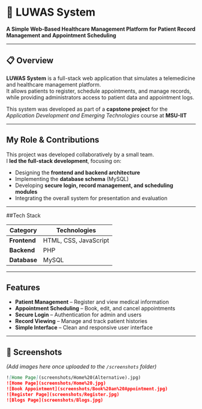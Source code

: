 # 🏥 LUWAS System  
**A Simple Web-Based Healthcare Management Platform for Patient Record Management and Appointment Scheduling**

---

## 📋 Overview  
**LUWAS System** is a full-stack web application that simulates a telemedicine and healthcare management platform.  
It allows patients to register, schedule appointments, and manage records, while providing administrators access to patient data and appointment logs.  

This system was developed as part of a **capstone project** for the *Application Development and Emerging Technologies* course at **MSU-IIT**  

---

## My Role & Contributions  
This project was developed collaboratively by a small team.  
I **led the full-stack development**, focusing on:  
- Designing the **frontend and backend architecture**  
- Implementing the **database schema** (MySQL)  
- Developing **secure login, record management, and scheduling modules**  
- Integrating the overall system for presentation and evaluation  

---

##Tech Stack  

| **Category** | **Technologies** |
|---------------|------------------|
| **Frontend** | HTML, CSS, JavaScript |
| **Backend** | PHP |
| **Database** | MySQL |

---

## Features  
-  **Patient Management** – Register and view medical information  
-  **Appointment Scheduling** – Book, edit, and cancel appointments  
-  **Secure Login** – Authentication for admin and users  
-  **Record Viewing** – Manage and track patient histories  
- **Simple Interface** – Clean and responsive user interface  

---

## 📸 Screenshots  
*(Add images here once uploaded to the `/screenshots` folder)*  
```markdown
![Home Page](screenshots/Home%20(Alternative).jpg)
![Home Page](screenshots/Home%20.jpg)
![Book Appointment](screenshots/Book%20an%20Appointment.jpg)
![Register Page](screenshots/Register.jpg)
![Blogs Page](screenshots/Blogs.jpg)
